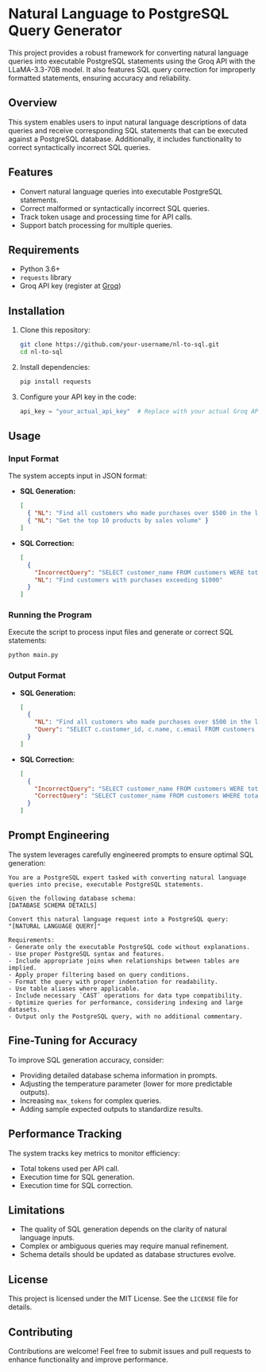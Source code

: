 # Natural Language to PostgreSQL Query Generator

This project provides a robust framework for converting natural language queries into executable PostgreSQL statements using the Groq API with the LLaMA-3.3-70B model. It also features SQL query correction for improperly formatted statements, ensuring accuracy and reliability.

## Overview

This system enables users to input natural language descriptions of data queries and receive corresponding SQL statements that can be executed against a PostgreSQL database. Additionally, it includes functionality to correct syntactically incorrect SQL queries.

## Features

- Convert natural language queries into executable PostgreSQL statements.
- Correct malformed or syntactically incorrect SQL queries.
- Track token usage and processing time for API calls.
- Support batch processing for multiple queries.

## Requirements

- Python 3.6+
- `requests` library
- Groq API key (register at [Groq](https://groq.com))

## Installation

1. Clone this repository:
   ```sh
   git clone https://github.com/your-username/nl-to-sql.git
   cd nl-to-sql
   ```
2. Install dependencies:
   ```sh
   pip install requests
   ```
3. Configure your API key in the code:
   ```python
   api_key = "your_actual_api_key"  # Replace with your actual Groq API key
   ```

## Usage

### Input Format

The system accepts input in JSON format:

- **SQL Generation:**
  ```json
  [
    { "NL": "Find all customers who made purchases over $500 in the last month" },
    { "NL": "Get the top 10 products by sales volume" }
  ]
  ```
- **SQL Correction:**
  ```json
  [
    {
      "IncorrectQuery": "SELECT customer_name FROM customers WERE total_purchases > 1000",
      "NL": "Find customers with purchases exceeding $1000"
    }
  ]
  ```

### Running the Program

Execute the script to process input files and generate or correct SQL statements:

```sh
python main.py
```

### Output Format

- **SQL Generation:**
  ```json
  [
    {
      "NL": "Find all customers who made purchases over $500 in the last month",
      "Query": "SELECT c.customer_id, c.name, c.email FROM customers c JOIN orders o ON c.customer_id = o.customer_id WHERE o.total_amount > 500 AND o.order_date >= NOW() - INTERVAL '1 month' GROUP BY c.customer_id, c.name, c.email;"
    }
  ]
  ```
- **SQL Correction:**
  ```json
  [
    {
      "IncorrectQuery": "SELECT customer_name FROM customers WERE total_purchases > 1000",
      "CorrectQuery": "SELECT customer_name FROM customers WHERE total_purchases > 1000"
    }
  ]
  ```

## Prompt Engineering

The system leverages carefully engineered prompts to ensure optimal SQL generation:

```
You are a PostgreSQL expert tasked with converting natural language queries into precise, executable PostgreSQL statements.

Given the following database schema:
[DATABASE SCHEMA DETAILS]

Convert this natural language request into a PostgreSQL query:
"[NATURAL LANGUAGE QUERY]"

Requirements:
- Generate only the executable PostgreSQL code without explanations.
- Use proper PostgreSQL syntax and features.
- Include appropriate joins when relationships between tables are implied.
- Apply proper filtering based on query conditions.
- Format the query with proper indentation for readability.
- Use table aliases where applicable.
- Include necessary `CAST` operations for data type compatibility.
- Optimize queries for performance, considering indexing and large datasets.
- Output only the PostgreSQL query, with no additional commentary.
```

## Fine-Tuning for Accuracy

To improve SQL generation accuracy, consider:

- Providing detailed database schema information in prompts.
- Adjusting the temperature parameter (lower for more predictable outputs).
- Increasing `max_tokens` for complex queries.
- Adding sample expected outputs to standardize results.

## Performance Tracking

The system tracks key metrics to monitor efficiency:

- Total tokens used per API call.
- Execution time for SQL generation.
- Execution time for SQL correction.

## Limitations

- The quality of SQL generation depends on the clarity of natural language inputs.
- Complex or ambiguous queries may require manual refinement.
- Schema details should be updated as database structures evolve.

## License

This project is licensed under the MIT License. See the `LICENSE` file for details.

## Contributing

Contributions are welcome! Feel free to submit issues and pull requests to enhance functionality and improve performance.
